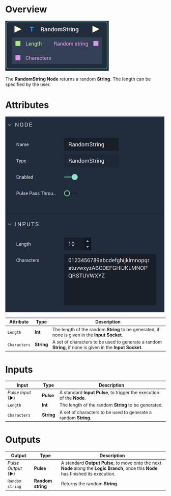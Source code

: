 # Overview

![The RandomString Node.](../../.gitbook/assets/randomstringnode.png)

The **RandomString Node** returns a random **String**. The length can be specified by the user.

# Attributes

![The RandomString Node Attributes.](../../.gitbook/assets/randomstringattributes.png)

|Attribute|Type|Description|
|---|---|---|
|`Length`|**Int**|The length of the random **String** to be generated, if none is given in the **Input** **Socket**.|
|`Characters`|**String**|A set of characters to be used to generate a random **String**, if none is given in the **Input** **Socket**.|

# Inputs

|Input|Type|Description|
|---|---|---|
|*Pulse Input* (►)|**Pulse**|A standard **Input Pulse**, to trigger the execution of the **Node**.|
|`Length`|**Int**|The length of the random **String** to be generated.|
|`Characters`|**String**|A set of characters to be used to generate a random **String**.|

# Outputs

|Output|Type|Description|
|---|---|---|
|*Pulse Output* (►)|**Pulse**|A standard **Output Pulse**, to move onto the next **Node** along the **Logic Branch**, once this **Node** has finished its execution.|
|`Random string`|**Random string**|Returns the random **String**.|



